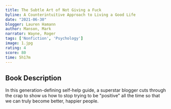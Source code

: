 ```yaml
---
title: The Subtle Art of Not Giving a Fuck
byline: A Counterintuitive Approach to Living a Good Life
date: "2021-06-30"
blogger: Lauren Hamann
author: Manson, Mark
narrator: Wayne, Roger
tags: ['Nonfiction', 'Psychology']
image: 1.jpg
rating: 4
score: 80
time: 5h17m
---
```



## Book Description

In this generation-defining self-help guide, a superstar blogger cuts through the crap to show us how to stop trying to be "positive" all the time so that we can truly become better, happier people.